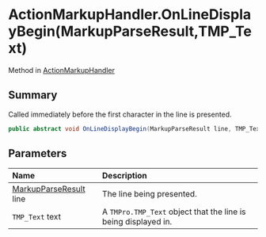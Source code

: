 # ActionMarkupHandler.OnLineDisplayBegin(MarkupParseResult,TMP_Text)

Method in [ActionMarkupHandler](/docs/api/csharp/yarn.unity.actionmarkuphandler.md)

## Summary


Called immediately before the first character in the line is
presented. 


```csharp
public abstract void OnLineDisplayBegin(MarkupParseResult line, TMP_Text text);
```

## Parameters

|Name|Description|
|:---|:---|
|[MarkupParseResult](/docs/api/csharp/yarn.markup.markupparseresult.md) line|The line being presented.|
|`TMP_Text` text|A  `TMPro.TMP_Text`  object that the line is being displayed in.|

